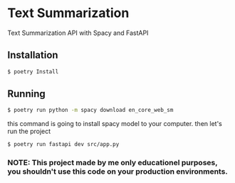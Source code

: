 # Text Summarization

Text Summarization API with Spacy and FastAPI

## Installation

```sh
$ poetry Install
```

## Running

```sh
$ poetry run python -m spacy download en_core_web_sm
```

this command is going to install spacy model to your computer.
then let's run the project

```sh
$ poetry run fastapi dev src/app.py
```

### NOTE: This project made by me only educationel purposes, you shouldn't use this code on your production environments.
